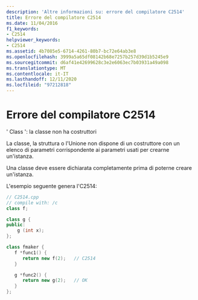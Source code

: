 ```yaml
---
description: 'Altre informazioni su: errore del compilatore C2514'
title: Errore del compilatore C2514
ms.date: 11/04/2016
f1_keywords:
- C2514
helpviewer_keywords:
- C2514
ms.assetid: 4b7085e5-6714-4261-80b7-bc72e64ab3e8
ms.openlocfilehash: 3999a5a65df08142b68e7257b257d39d1b5245e9
ms.sourcegitcommit: d6af41e42699628c3e2e6063ec7b03931a49a098
ms.translationtype: MT
ms.contentlocale: it-IT
ms.lasthandoff: 12/11/2020
ms.locfileid: "97212818"
---
```

# <a name="compiler-error-c2514"></a>Errore del compilatore C2514

' Class ': la classe non ha costruttori

La classe, la struttura o l'Unione non dispone di un costruttore con un elenco di parametri corrispondente ai parametri usati per crearne un'istanza.

Una classe deve essere dichiarata completamente prima di poterne creare un'istanza.

L'esempio seguente genera l'C2514:

```cpp
// C2514.cpp
// compile with: /c
class f;

class g {
public:
    g (int x);
};

class fmaker {
   f *func1() {
      return new f(2);   // C2514
   }

   g *func2() {
      return new g(2);   // OK
   }
};
```
